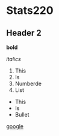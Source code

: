 # Stats220
## Header 2
**bold**

*italics*

1. This
2. Is
3. Numberde
4. List

* This
* Is
* Bullet

[google](www.google.co.nz)



  
